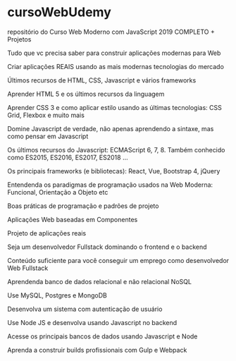 # cursoWebUdemy
repositório do Curso Web Moderno com JavaScript 2019 COMPLETO + Projetos


Tudo que vc precisa saber para construir aplicações modernas para Web

Criar aplicações REAIS usando as mais modernas tecnologias do mercado

Últimos recursos de HTML, CSS, Javascript e vários frameworks

Aprender HTML 5 e os últimos recursos da linguagem

Aprender CSS 3 e como aplicar estilo usando as últimas tecnologias: CSS Grid, Flexbox e muito mais

Domine Javascript de verdade, não apenas aprendendo a sintaxe, mas como pensar em Javascript

Os últimos recursos do Javascript: ECMAScript 6, 7, 8. Também conhecido como ES2015, ES2016, ES2017, ES2018 ...

Os principais frameworks (e bibliotecas): React, Vue, Bootstrap 4, jQuery

Entendenda os paradigmas de programação usados na Web Moderna: Funcional, Orientação a Objeto etc

Boas práticas de programação e padrões de projeto

Aplicações Web baseadas em Componentes

Projeto de aplicações reais

Seja um desenvolvedor Fullstack dominando o frontend e o backend

Conteúdo suficiente para você conseguir um emprego como desenvolvedor Web Fullstack

Aprendenda banco de dados relacional e não relacional NoSQL

Use MySQL, Postgres e MongoDB

Desenvolva um sistema com autenticação de usuário

Use Node JS e desenvolva usando Javascript no backend

Acesse os principais bancos de dados usando Javascript e Node

Aprenda a construir builds profissionais com Gulp e Webpack


